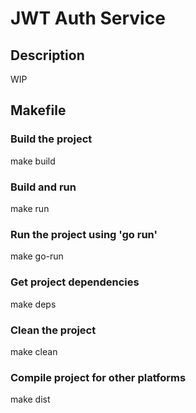 # JWT Auth Service

## Description
WIP

## Makefile

### Build the project
make build

### Build and run
make run

### Run the project using 'go run'
make go-run

### Get project dependencies
make deps

### Clean the project
make clean

### Compile project for other platforms
make dist
